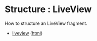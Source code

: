 # Structure : LiveView

How to structure an LiveView fragment.

* [liveview](src/site/markdown/index.md) ([html](https://tibcosoftware.github.io/tibco-streaming-samples/10.4.2/structure/liveview/))
